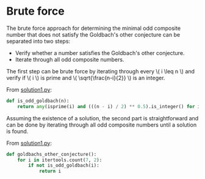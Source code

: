 # Brute force

The brute force approach for determining the minimal odd composite number that does not satisfy the Goldbach's other conjecture can be separated into two steps:

- Verify whether a number satisfies the Goldbach's other conjecture.
- Iterate through all odd composite numbers.

The first step can be brute force by iterating through every \\( i \leq n \\) and verify if \\( i \\) is prime and \\( \sqrt{\frac{n-i}{2}} \\) is an integer.

From [solution1.py](https://github.com/TurtleSmoke/Project-Euler/blob/main/problems/problem_0046/solution1.py):

```python
def is_odd_goldbach(n):
    return any(isprime(i) and (((n - i) / 2) ** 0.5).is_integer() for i in range(1, n + 1))
```

Assuming the existence of a solution, the second part is straightforward and can be done by iterating through all odd composite numbers until a solution is found.

From [solution1.py](https://github.com/TurtleSmoke/Project-Euler/blob/main/problems/problem_0046/solution1.py):

```python
def goldbachs_other_conjecture():
    for i in itertools.count(7, 2):
        if not is_odd_goldbach(i):
            return i
```
